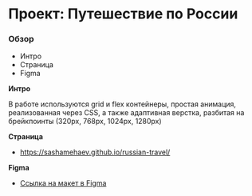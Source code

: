 # Проект: Путешествие по России

### Обзор
* Интро
* Страница
* Figma

**Интро**

В работе используются grid и flex контейнеры, простая анимация, реализованная через CSS, а также адаптивная верстка, разбитая на брейкпоинты (320px, 768px, 1024px, 1280px)

**Страница**

* https://sashamehaev.github.io/russian-travel/

**Figma**

* [Ссылка на макет в Figma](https://www.figma.com/file/5S2WSbEFL6awjVWJ0NWL8Q/Sprint-3_-Russia-_-desktop-mobile?node-id=28503%3A0)

